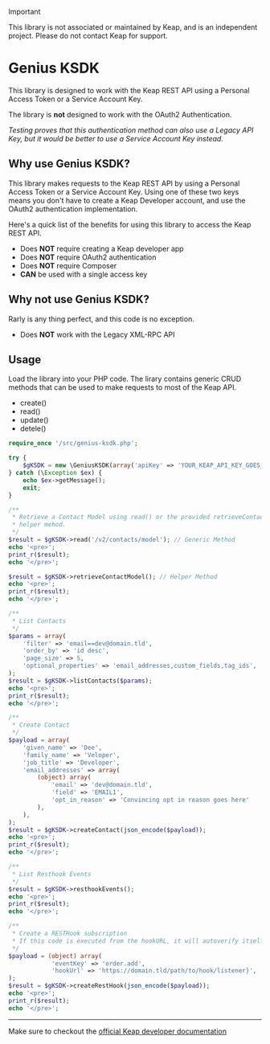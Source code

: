 > [!IMPORTANT]
> This library is not associated or maintained by Keap, and is an independent 
> project. Please do not contact Keap for support.

# Genius KSDK
This library is designed to work with the Keap REST API using a Personal Access 
Token or a Service Account Key.

The library is **not** designed to work with the OAuth2 Authentication.

_Testing proves that this authentication method can also use a Legacy API Key,
but it would be better to use a Service Account Key instead._

## Why use Genius KSDK?
This library makes requests to the Keap REST API by using a Personal Access Token 
or a Service Account Key.  Using one of these two keys means you don't have to 
create a Keap Developer account, and use the OAuth2 authentication implementation.

Here's a quick list of the benefits for using this library to access the Keap
REST API.

- Does **NOT** require creating a Keap developer app
- Does **NOT** require OAuth2 authentication
- Does **NOT** require Composer
- **CAN** be used with a single access key

## Why not use Genius KSDK?
Rarly is any thing perfect, and this code is no exception.

- Does **NOT** work with the Legacy XML-RPC API

## Usage
Load the library into your PHP code.  The lirary contains generic CRUD methods
that can be used to make requests to most of the Keap API.
- create()
- read()
- update()
- detele()

```php
require_once '/src/genius-ksdk.php';

try {
    $gKSDK = new \GeniusKSDK(array('apiKey' => 'YOUR_KEAP_API_KEY_GOES_HERE'));
} catch (\Exception $ex) {
    echo $ex->getMessage();
    exit;
}

/**
 * Retrieve a Contact Model using read() or the provided retrieveContactModel() 
 * helper mehod.
 */
$result = $gKSDK->read('/v2/contacts/model'); // Generic Method
echo '<pre>';
print_r($result);
echo '</pre>';

$result = $gKSDK->retrieveContactModel(); // Helper Method
echo '<pre>';
print_r($result);
echo '</pre>';

/**
 * List Contacts
 */
$params = array(
    'filter' => 'email==dev@domain.tld',
    'order_by' => 'id desc',
    'page_size' => 5,
    'optional_properties' => 'email_addresses,custom_fields,tag_ids',
);
$result = $gKSDK->listContacts($params);
echo '<pre>';
print_r($result);
echo '</pre>';

/**
 * Create Contact
 */
$payload = array(
    'given_name' => 'Dee',
    'family_name' => 'Veloper',
    'job_title' => 'Developer',
    'email_addresses' => array(
        (object) array(
            'email' => 'dev@domain.tld',
            'field' => 'EMAIL1',
            'opt_in_reason' => 'Convincing opt in reason goes here'
        ),
    ),
);
$result = $gKSDK->createContact(json_encode($payload));
echo '<pre>';
print_r($result);
echo '</pre>';

/**
 * List Resthook Events
 */
$result = $gKSDK->resthookEvents();
echo '<pre>';
print_r($result);
echo '</pre>';

/**
 * Create a RESTHook subscription
 * If this code is executed from the hookURL, it will autoverify itself.
 */
$payload = (object) array(
            'eventKey' => 'order.add',
            'hookUrl' => 'https://domain.tld/path/to/hook/listener}',
);
$result = $gKSDK->createRestHook(json_encode($payload));
echo '<pre>';
print_r($result);
echo '</pre>';
```

---
Make sure to checkout the [official Keap developer documentation](https://developer.infusionsoft.com/developer-guide/)